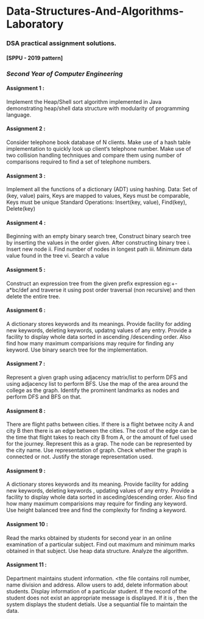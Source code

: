 # Data-Structures-And-Algorithms-Laboratory
### DSA practical assignment solutions.
#### [SPPU - 2019 pattern]
### *Second Year of Computer Engineering*

#### Assignment 1 : 
Implement the Heap/Shell sort algorithm implemented in Java demonstrating heap/shell data structure with modularity of programming language.

#### Assignment 2 :
Consider telephone book database of N clients. Make use of a hash table implementation to quickly look up client‘s telephone number. Make use of two collision handling techniques and compare them using number of comparisons required to find a set of telephone numbers.

#### Assignment 3 : 
Implement all the functions of a dictionary (ADT) using hashing. Data: Set of (key, value) pairs, Keys are mapped to values, Keys must be comparable, Keys must be unique Standard Operations: Insert(key, value), Find(key), Delete(key)

#### Assignment 4 : 
Beginning with an empty binary search tree, Construct binary search tree by inserting the values in the order given. After constructing  binary tree 
i. Insert new node
ii. Find number of nodes in longest path
iii. Minimum data value found in the tree
vi. Search a value

#### Assignment 5 :
Construct an expression tree from the given prefix expression eg:+-a*bc/def and traverse it using post order traversal (non recursive) and then delete the entire tree.

#### Assignment 6 :
A dictionary stores keywords and its meanings. Provide facility for adding new keywords, deleting keywords, updatng values of any entry. Provide a facility to display whole data sorted in ascending /descending order. Also find how many maximum comparisions may require for finding any keyword. Use binary search tree for the implementation.

#### Assignment 7 :
Represent a given graph using adjacency matrix/list to perform DFS and using adjacency list to perform BFS. Use the map of the area around the college as the graph. Identify the prominent landmarks as nodes and perform DFS and BFS on that.

#### Assignment 8 :
There are flight paths between cities. If there is a flight betwee ncity A and city B then there is an edge between the cities. The cost of the edge can be the time that flight takes to reach city B from A, or the amount of fuel used for the journey. Represent this as a grap. The node can be represented by the city name. Use representation of graph. Check whether the graph is connected or not. Justify the storage representation used.

#### Assignment 9 :
A dictionary stores keywords and its meaning. Provide facility for adding new keywords, deleting keywords , updating values of any entry. Provide a facility to display whole data sorted in asceding/descending order. Also find how many maximum comparisions may require for finding any keyword. Use height balanced tree and find the complexity for finding a keyword.

#### Assignment 10 :
Read the marks obtained by students for second year in an online examination of a particular subject. Find out maximum and minimum marks obtained in that subject. Use heap data structure. Analyze the algorithm.

#### Assignment 11 :
Department maintains student information. <the file contains roll number, name division and address. Allow users to add, delete information about students. Display information of a particular student. If the record of the student does not exist an appropriate message is displayed. If it is , then the system displays the student detials. Use a sequantial file to maintain the data.




